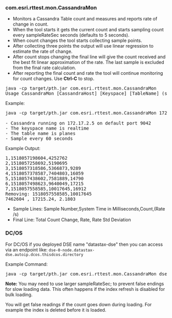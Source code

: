 ### com.esri.rttest.mon.CassandraMon

- Monitors a Cassandra Table count and measures and reports rate of change in count.  
- When the tool starts it gets the current count and starts sampling count every sampleRateSec seconds (defaults to 5 seconds).
- When count changes the tool starts collecting sample points. 
- After collecting three points the output will use linear regression to estimate the rate of change.
- After count stops changing the final line will give the count received and the best fit linear approximation of the rate.  The last sample is excluded from the final rate calculation.
- After reporting the final count and rate the tool will continue monitoring for count changes.  Use **Ctrl-C** to stop.

<pre>
java -cp target/pth.jar com.esri.rttest.mon.CassandraMon
Usage CassandraMon [CassandraHost] [Keyspace] [TableName] (sampleRateSec=5) ((username="") (password=""))
</pre>

Example:

<pre>
java -cp target/pth.jar com.esri.rttest.mon.CassandraMon 172.17.2.5 realtime planes 60

- Cassandra running on 172.17.2.5 on default port 9042
- The keyspace name is realtime
- The table name is planes
- Sample every 60 seconds
</pre>

Example Output:
<pre>
1,1518057198604,4252762
2,1518057258692,5190695
3,1518057318586,5366873,9289
4,1518057378587,7404803,16059
5,1518057438602,7581889,14790
6,1518057498623,9640049,17215
7,1518057558585,10017645,16912
Removing: 1518057558585,10017645
7462604 , 17215.24, 2.1803
</pre>

- Sample Lines: Sample Number,System Time in Milliseconds,Count,(Rate /s)
- Final Line: Total Count Change, Rate, Rate Std Deviation 

### DC/OS

For DC/OS if you deployed DSE name "datastax-dse" then you can access via an endpoint like: `dse-0-node.datastax-dse.autoip.dcos.thisdcos.directory`

Example Command:
<pre>
java -cp target/pth.jar com.esri.rttest.mon.CassandraMon dse-0-node.datastax-dse.autoip.dcos.thisdcos.directory realtime planes 60
</pre>

**Note:** You may need to use larger sampleRateSec; to prevent false endings for slow loading data. This often happens if the index refresh is disabled for bulk loading.

You will get false readings if the count goes down during loading.  For example the index is deleted before it is loaded. 

